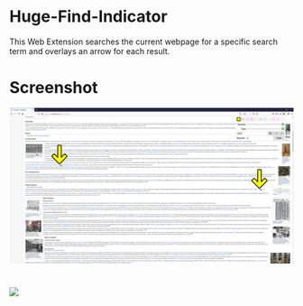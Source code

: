 # Huge-Find-Indicator
This Web Extension searches the current webpage for a specific search term and overlays an arrow for each result.

# Screenshot
![](images/github-1.png)

# 

[<img src="https://www.paypalobjects.com/en_US/i/btn/btn_donateCC_LG.gif">](https://www.paypal.com/cgi-bin/webscr?cmd=_donations&business=R2NC7KM6JA9RG&currency_code=USD&source=url)
